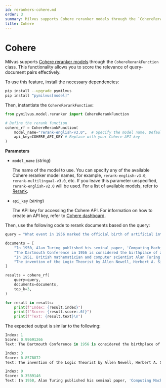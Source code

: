 ```yaml
---
id: rerankers-cohere.md
order: 3
summary: Milvus supports Cohere reranker models through the `CohereRerankFunction` class. This functionality allows you to score the relevance of query-document pairs effectively.
title: Cohere
---
```


# Cohere

Milvus supports [Cohere](https://docs.cohere.com/docs/rerank-2)[ reranker models](https://docs.cohere.com/docs/rerank-2) through the `CohereRerankFunction` class. This functionality allows you to score the relevance of query-document pairs effectively.

To use this feature, install the necessary dependencies:

```bash
pip install --upgrade pymilvus
pip install "pymilvus[model]"
```

Then, instantiate the `CohereRerankFunction`:

```python
from pymilvus.model.reranker import CohereRerankFunction

# Define the rerank function
cohere_rf = CohereRerankFunction(
    model_name="rerank-english-v3.0",  # Specify the model name. Defaults to `rerank-english-v2.0`.
    api_key=COHERE_API_KEY # Replace with your Cohere API key
)
```

**Parameters**

- `model_name` (*string*)

    The name of the model to use. You can specify any of the available Cohere reranker model names, for example, `rerank-english-v3.0`, `rerank-multilingual-v3.0`, etc. If you leave this parameter unspecified, `rerank-english-v2.0` will be used. For a list of available models, refer to [Rerank](https://docs.cohere.com/docs/rerank-2).

- `api_key` (*string*)

    The API key for accessing the Cohere API. For information on how to create an API key, refer to [Cohere dashboard](https://dashboard.cohere.com/api-keys).

Then, use the following code to rerank documents based on the query:

```python
query = "What event in 1956 marked the official birth of artificial intelligence as a discipline?"

documents = [
    "In 1950, Alan Turing published his seminal paper, 'Computing Machinery and Intelligence,' proposing the Turing Test as a criterion of intelligence, a foundational concept in the philosophy and development of artificial intelligence.",
    "The Dartmouth Conference in 1956 is considered the birthplace of artificial intelligence as a field; here, John McCarthy and others coined the term 'artificial intelligence' and laid out its basic goals.",
    "In 1951, British mathematician and computer scientist Alan Turing also developed the first program designed to play chess, demonstrating an early example of AI in game strategy.",
    "The invention of the Logic Theorist by Allen Newell, Herbert A. Simon, and Cliff Shaw in 1955 marked the creation of the first true AI program, which was capable of solving logic problems, akin to proving mathematical theorems."
]

results = cohere_rf(
    query=query,
    documents=documents,
    top_k=3,
)

for result in results:
    print(f"Index: {result.index}")
    print(f"Score: {result.score:.6f}")
    print(f"Text: {result.text}\n")
```

The expected output is similar to the following:

```python
Index: 1
Score: 0.99691266
Text: The Dartmouth Conference in 1956 is considered the birthplace of artificial intelligence as a field; here, John McCarthy and others coined the term 'artificial intelligence' and laid out its basic goals.

Index: 3
Score: 0.8578872
Text: The invention of the Logic Theorist by Allen Newell, Herbert A. Simon, and Cliff Shaw in 1955 marked the creation of the first true AI program, which was capable of solving logic problems, akin to proving mathematical theorems.

Index: 0
Score: 0.3589146
Text: In 1950, Alan Turing published his seminal paper, 'Computing Machinery and Intelligence,' proposing the Turing Test as a criterion of intelligence, a foundational concept in the philosophy and development of artificial intelligence.
```
